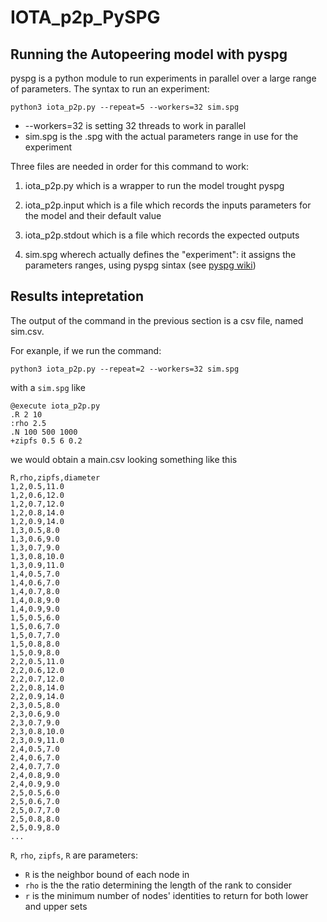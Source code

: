 # IOTA_p2p_PySPG


## Running the Autopeering model with pyspg

pyspg is a python module to run experiments in parallel over a large range of parameters. The syntax to run an experiment:

`python3 iota_p2p.py --repeat=5 --workers=32 sim.spg`

- --workers=32 is setting 32 threads to work in parallel
- sim.spg is the .spg with the actual parameters range in use for the experiment


Three files are needed in order for this command to work:

1. iota_p2p.py which is a wrapper to run the model trought pyspg

2. iota_p2p.input which is a file which records the inputs parameters for the model and their default value

3. iota_p2p.stdout which is a file which records the expected outputs

4. sim.spg wherech actually defines the "experiment": it assigns the parameters ranges, using pyspg sintax (see [pyspg wiki](https://github.com/tessonec/PySPG/wiki/Tutorial%3A-A-crash-course))


 ## Results intepretation

The output of the command in the previous section is a csv file, named sim.csv.

For exanple, if we run the command:

`python3 iota_p2p.py --repeat=2 --workers=32 sim.spg`

with a `sim.spg` like

```
@execute iota_p2p.py                                   
.R 2 10  
:rho 2.5  
.N 100 500 1000  
+zipfs 0.5 6 0.2
```

we would obtain a main.csv looking something like this

```
R,rho,zipfs,diameter
1,2,0.5,11.0
1,2,0.6,12.0
1,2,0.7,12.0
1,2,0.8,14.0
1,2,0.9,14.0
1,3,0.5,8.0
1,3,0.6,9.0
1,3,0.7,9.0
1,3,0.8,10.0
1,3,0.9,11.0
1,4,0.5,7.0
1,4,0.6,7.0
1,4,0.7,8.0
1,4,0.8,9.0
1,4,0.9,9.0
1,5,0.5,6.0
1,5,0.6,7.0
1,5,0.7,7.0
1,5,0.8,8.0
1,5,0.9,8.0
2,2,0.5,11.0
2,2,0.6,12.0
2,2,0.7,12.0
2,2,0.8,14.0
2,2,0.9,14.0
2,3,0.5,8.0
2,3,0.6,9.0
2,3,0.7,9.0
2,3,0.8,10.0
2,3,0.9,11.0
2,4,0.5,7.0
2,4,0.6,7.0
2,4,0.7,7.0
2,4,0.8,9.0
2,4,0.9,9.0
2,5,0.5,6.0
2,5,0.6,7.0
2,5,0.7,7.0
2,5,0.8,8.0
2,5,0.9,8.0
...
```

`R`, `rho`, `zipfs`, `R` are parameters:
- `R` is the neighbor bound of each node in 
- `rho` is the the ratio determining the length of the rank to consider
- `r` is the minimum number of nodes' identities to return for both lower and upper sets
